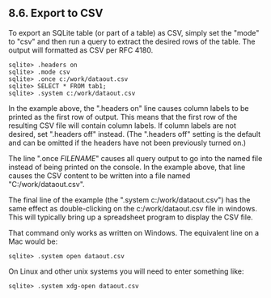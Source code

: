 ## 8\.6\. Export to CSV


To export an SQLite table (or part of a table) as CSV, simply set
the "mode" to "csv" and then run a query to extract the desired rows
of the table. The output will formatted as CSV per RFC 4180\.




```
sqlite> .headers on
sqlite> .mode csv
sqlite> .once c:/work/dataout.csv
sqlite> SELECT * FROM tab1;
sqlite> .system c:/work/dataout.csv

```

In the example above, the ".headers on" line causes column labels to
be printed as the first row of output. This means that the first row of
the resulting CSV file will contain column labels. If column labels are
not desired, set ".headers off" instead. (The ".headers off" setting is
the default and can be omitted if the headers have not been previously
turned on.)



The line ".once *FILENAME*" causes all query output to go into
the named file instead of being printed on the console. In the example
above, that line causes the CSV content to be written into a file named
"C:/work/dataout.csv".



The final line of the example (the ".system c:/work/dataout.csv")
has the same effect as double\-clicking on the c:/work/dataout.csv file
in windows. This will typically bring up a spreadsheet program to display
the CSV file.



That command only works as written on Windows.
The equivalent line on a Mac would be:




```
sqlite> .system open dataout.csv

```

On Linux and other unix systems you will need to enter something like:





```
sqlite> .system xdg-open dataout.csv

```


